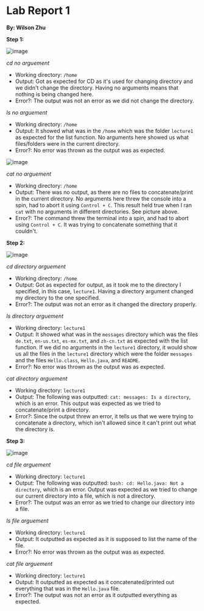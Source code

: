 # Lab Report 1
**By: Wilson Zhu**

**Step 1:**

![image](https://github.com/W6zhu/cse15l-lab-reports/assets/146861759/a69602ee-5dcd-4c47-89e0-d11503327b47)

_cd no arguement_
* Working directory: `/home`
* Output: Got as expected for CD as it's used for changing directory and we didn't change the directory. Having no arguments means that nothing is being changed here.
* Error?: The output was not an error as we did not change the directory.

_ls no arguement_
* Working directory: `/home`
* Output: It showed what was in the `/home` which was the folder `lecture1` as expected for the list function. No arguments here showed us what files/folders were in the current directory.
* Error?: No error was thrown as the output was as expected.


![image](https://github.com/W6zhu/cse15l-lab-reports/assets/146861759/782072da-b481-45d5-aa55-a23d7a770d94)

_cat no arguement_
* Working directory: `/home`
* Output: There was no output, as there are no files to concatenate/print in the current directory. No arguments here threw the console into a spin, had to abort it using `Control + C`. This result held true when I ran `cat` with no arguments in different directories. See picture above.
* Error?: The command threw the terminal into a spin, and had to abort using `Control + C`. It was trying to concatenate something that it couldn't.


**Step 2:**

![image](https://github.com/W6zhu/cse15l-lab-reports/assets/146861759/62e83d16-25c3-4c82-b865-c7eeeb1ad9a3)

_cd directory arguement_
* Working directory: `/home`
* Output: Got as expected for output, as it took me to the directory I specified, in this case, `lecture1`. Having a directory argument changed my directory to the one specified. 
* Error?: The output was not an error as it changed the directory properly.

_ls directory arguement_
* Working directory: `lecture1`
* Output: It showed what was in the `messages` directory which was the files `de.txt`, `en-us.txt`, `es-mx.txt`, and  `zh-cn.txt` as expected with the list function. If we did no arguments in the `lecture1` directory, it would show us all the files in the `lecture1` directory which were the folder `messages` and the files `Hello.class`, `Hello.java`, and `README`. 
* Error?: No error was thrown as the output was as expected.

_cat directory arguement_
* Working directory: `lecture1`
* Output: The following was outputted: `cat: messages: Is a directory`, which is an error. This output was expected as we tried to concatenate/print a directory.
* Error?: Since the output threw an error, it tells us that we were trying to concatenate a directory, which isn't allowed since it can't print out what the directory is. 

**Step 3:**

![image](https://github.com/W6zhu/cse15l-lab-reports/assets/146861759/fed27f36-4d42-45c2-afce-d50d8a3f6431)

_cd file arguement_
* Working directory: `lecture1`
* Output: The following was outputted: `bash: cd: Hello.java: Not a directory`, which is an error. Output was expected as we tried to change our current directory into a file, which is not a directory.
* Error?: The output was an error as we tried to change our directory into a file.

_ls file arguement_
* Working directory: `lecture1`
* Output: It outputted as expected as it is supposed to list the name of the file. 
* Error?: No error was thrown as the output was as expected.

_cat file arguement_
* Working directory: `lecture1`
* Output: It outputted as expected as it concatenated/printed out everything that was in the `Hello.java` file.
* Error?: The output was not an error as it outputted everything as expected. 
